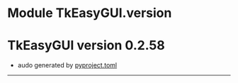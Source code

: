 # Module TkEasyGUI.version

# TkEasyGUI version 0.2.58

- audo generated by [pyproject.toml](https://github.com/kujirahand/tkeasygui-python/blob/main/pyproject.toml)

---------------------------



